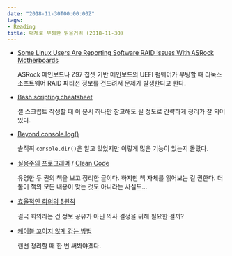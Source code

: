 ```yaml
---
date: "2018-11-30T00:00:00Z"
tags:
- Reading
title: 대체로 무해한 읽을거리 (2018-11-30)
---
```


- [Some Linux Users Are Reporting Software RAID Issues With ASRock Motherboards](https://www.phoronix.com/scan.php?page=news_item&px=Linux-Software-RAID-ASRock)

  ASRock 메인보드나 Z97 칩셋 기반 메인보드의 UEFI 펌웨어가 부팅할 때 리눅스 소프트웨어 RAID 파티션 정보를 건드려서 문제가 발생한다고 한다.

- [Bash scripting cheatsheet](https://devhints.io/bash.html#conditionals)

  셸 스크립트 작성할 때 이 문서 하나만 참고해도 될 정도로 간략하게 정리가 잘 되어 있다.

- [Beyond console.log()](https://medium.com/@mattburgess/beyond-console-log-2400fdf4a9d8)

  솔직히 `console.dir()`은 알고 있었지만 이렇게 많은 기능이 있는지 몰랐다.

- [실용주의 프로그래머](https://blog.ordinarysimple.com/posts/programming/2018-11-04-the-progmatic-programmer/) / [Clean Code](https://sungjk.github.io/2017/07/27/clean-code.html)

  유명한 두 권의 책을 보고 정리한 글이다. 하지만 책 자체를 읽어보는 걸 권한다. 더불어 책의 모든 내용이 맞는 것도 아니라는 사실도...

- [효율적인 회의의 5원칙](https://brunch.co.kr/@plusclov/251)

  결국 회의라는 건 정보 공유가 아닌 의사 결정을 위해 필요한 걸까?

- [케이블 꼬이지 않게 감는 방법](https://hyeonseok.com/soojung/daily/2018/11/26/846.html)

  랜선 정리할 때 한 번 써봐야겠다.
